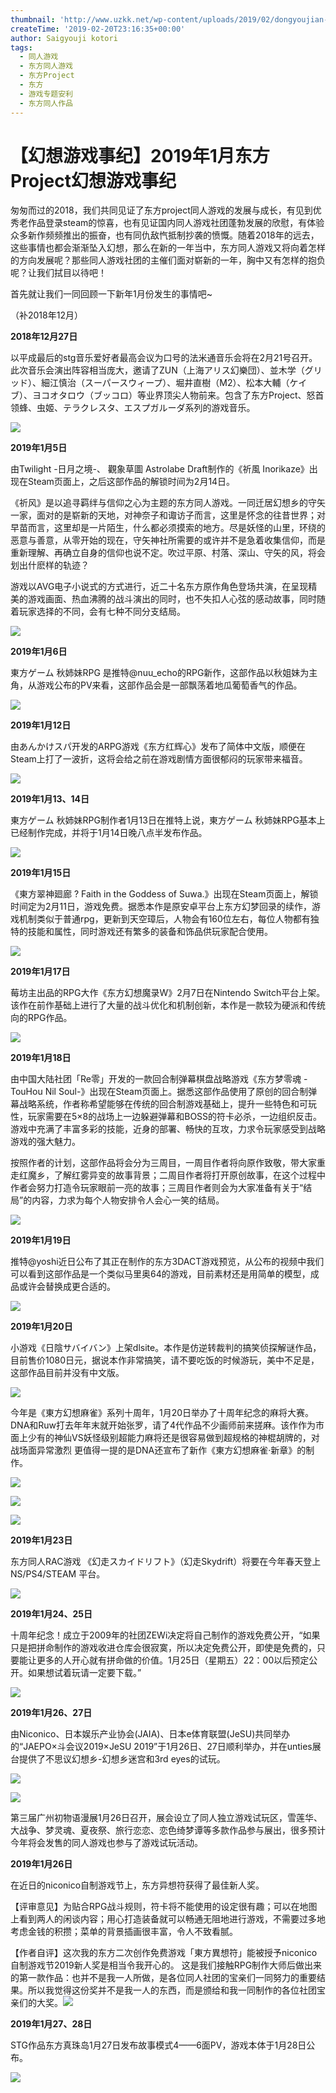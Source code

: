 ```yaml
---
thumbnail: 'http://www.uzkk.net/wp-content/uploads/2019/02/dongyoujian-825x510.png'
createTime: '2019-02-20T23:16:35+00:00'
author: Saigyouji kotori
tags:
  - 同人游戏
  - 东方同人游戏
  - 东方Project
  - 东方
  - 游戏专题安利
  - 东方同人作品
---
```


# 【幻想游戏事纪】2019年1月东方Project幻想游戏事纪

匆匆而过的2018，我们共同见证了东方project同人游戏的发展与成长，有见到优秀老作品登录steam的惊喜，也有见证国内同人游戏社团蓬勃发展的欣慰，有体验众多新作频频推出的振奋，也有同仇敌忾抵制抄袭的愤慨。随着2018年的远去，这些事情也都会渐渐坠入幻想，那么在新的一年当中，东方同人游戏又将向着怎样的方向发展呢？那些同人游戏社团的主催们面对崭新的一年，胸中又有怎样的抱负呢？让我们拭目以待吧！

首先就让我们一同回顾一下新年1月份发生的事情吧~

（补2018年12月）

**2018年12月27日**

以平成最后的stg音乐爱好者最高会议为口号的法米通音乐会将在2月21号召开。此次音乐会演出阵容相当庞大，邀请了ZUN（上海アリス幻樂団）、並木学（グリッド）、細江慎治（スーパースウィープ）、堀井直樹（M2）、松本大輔（ケイブ）、ヨコオタロウ（ブッコロ）等业界顶尖人物前来。包含了东方Project、怒首领蜂、虫姬、テラクレスタ、エスプガルーダ系列的游戏音乐。

![](https://i0.hdslb.com/bfs/article/0bf80e2233e6922a1ff0c484f4f0fa20189b53b1.png@786w_480h.webp)

**2019年1月5日**

由Twilight -日月之境-、 觀象草圖 Astrolabe Draft制作的《祈風 Inorikaze》出现在Steam页面上，之后这部作品的解锁时间为2月14日。

《祈风》是以追寻羁绊与信仰之心为主题的东方同人游戏。一同迁居幻想乡的守矢一家，面对的是崭新的天地，对神奈子和诹访子而言，这里是怀念的往昔世界；对早苗而言，这里却是一片陌生，什么都必须摸索的地方。尽是妖怪的山里，环绕的恶意与善意，从零开始的现在，守矢神社所需要的或许并不是急着收集信仰，而是重新理解、再确立自身的信仰也说不定。吹过平原、村落、深山、守矢的风，将会划出什麽样的轨迹？

游戏以AVG电子小说式的方式进行，近二十名东方原作角色登场共演，在呈现精美的游戏画面、热血沸腾的战斗演出的同时，也不失扣人心弦的感动故事，同时随着玩家选择的不同，会有七种不同分支结局。

![](https://i0.hdslb.com/bfs/article/2d35ecff2e6714ae797c439cc9a63d4b8350ed99.png@1320w_1852h.webp)

**2019年1月6日**

東方ゲーム 秋姉妹RPG 是推特@nuu_echo的RPG新作，这部作品以秋姐妹为主角，从游戏公布的PV来看，这部作品会是一部飘荡着地瓜葡萄香气的作品。

![](https://i0.hdslb.com/bfs/article/61c14879e0ac4fa03ea3ce068e3c6fbf9e9ed5a5.png@1320w_920h.webp)

**2019年1月12日**

由あんかけスパ开发的ARPG游戏《东方红辉心》发布了简体中文版，顺便在Steam上打了一波折，这将会给之前在游戏剧情方面很郁闷的玩家带来福音。

![](https://i0.hdslb.com/bfs/article/dc5577a79f0737dc6b35ddfc78621dbd3918a3c2.png@1036w_582h.webp)

**2019年1月13、14日**

東方ゲーム 秋姉妹RPG制作者1月13日在推特上说，東方ゲーム 秋姉妹RPG基本上已经制作完成，并将于1月14日晚八点半发布作品。

![](https://i0.hdslb.com/bfs/article/4445182ecc99347e221486756149c1f328dee8f3.png@1076w_1116h.webp)

**2019年1月15日**

《東方翠神廻廊 ? Faith in the Goddess of Suwa.》出现在Steam页面上，解锁时间定为2月11日，游戏免费。据悉本作是原安卓平台上东方幻梦回录的续作，游戏机制类似于普通rpg，更新到天空璋后，人物会有160位左右，每位人物都有独特的技能和属性，同时游戏还有繁多的装备和饰品供玩家配合使用。

![](https://i0.hdslb.com/bfs/article/aab5af353e1038f4ed21f1ab01706a86a2da4d18.png@1320w_794h.webp)

**2019年1月17日**

莓坊主出品的RPG大作《东方幻想魔录W》2月7日在Nintendo Switch平台上架。该作在前作基础上进行了大量的战斗优化和机制创新，本作是一款较为硬派和传统向的RPG作品。

![](https://i0.hdslb.com/bfs/article/c250458619d7e7987d9a81354aca61c122e5396f.png@1320w_1320h.webp)

**2019年1月18日**

由中国大陆社团「Re零」开发的一款回合制弹幕棋盘战略游戏《东方梦零魂 -TouHou Nil Soul-》出现在Steam页面上。据悉这部作品使用了原创的回合制弹幕战略系统，作者称希望能够在传统的回合制游戏基础上，提升一些特色和可玩性，玩家需要在5×8的战场上一边躲避弹幕和BOSS的符卡必杀，一边组织反击。游戏中充满了丰富多彩的技能，近身的部署、畅快的互攻，力求令玩家感受到战略游戏的强大魅力。

按照作者的计划，这部作品将会分为三周目，一周目作者将向原作致敬，带大家重走红魔乡，了解红雾异变的故事背景；二周目作者将打开原创故事，在这个过程中作者会努力打造令玩家眼前一亮的故事；三周目作者则会为大家准备有关于“结局”的内容，力求为每个人物安排令人会心一笑的结局。

![](https://i0.hdslb.com/bfs/article/d6d9e0169adc3f7b27d985d1f107699d99131f27.png@1320w_740h.webp)

**2019年1月19日**

推特@yoshi近日公布了其正在制作的东方3DACT游戏预览，从公布的视频中我们可以看到这部作品是一个类似马里奥64的游戏，目前素材还是用简单的模型，成品或许会替换成更合适的。

![](https://i0.hdslb.com/bfs/article/2306943b2316f4ea61778ceb094a3f3ce1f90413.png@1320w_638h.webp)

**2019年1月20日**

小游戏《日陰サバイバン》上架dlsite。本作是仿逆转裁判的搞笑侦探解谜作品，目前售价1080日元，据说本作非常搞笑，请不要吃饭的时候游玩，美中不足是，这部作品目前并没有中文版。

![](https://i0.hdslb.com/bfs/article/980ecd7174cddd6b12bde8cc30762307951487ad.png@1320w_568h.webp)

今年是《東方幻想麻雀》系列十周年，1月20日举办了十周年纪念的麻将大赛。DNA和Ruw打去年年末就开始张罗，请了4代作品不少画师前来搓麻。该作作为市面上少有的神仙VS妖怪级别超能力麻将还是很容易做到超规格的神棍胡牌的，对战场面异常激烈 更值得一提的是DNA还宣布了新作《東方幻想麻雀·新章》的制作。

![](https://i0.hdslb.com/bfs/article/3e999b4119d372378140c67be2781b1508dfb337.png@1320w_990h.webp)

![](https://i0.hdslb.com/bfs/article/84cb32494446993bdcad1e6985df7f6420285e7a.png@1320w_1760h.webp)

![](https://i0.hdslb.com/bfs/article/febed6d0e6e5bf3408bff336b79bf4074be19df0.png@1320w_742h.webp)

**2019年1月23日**

东方同人RAC游戏 《幻走スカイドリフト》（幻走Skydrift）将要在今年春天登上NS/PS4/STEAM 平台。

![](https://i0.hdslb.com/bfs/article/a45d9777901783502af6d6c99413493dd78f31d4.jpg@1320w_742h.webp)

**2019年1月24、25日**

十周年纪念！成立于2009年的社团ZEWi决定将自己制作的游戏免费公开，“如果只是把拼命制作的游戏收进仓库会很寂寞，所以决定免费公开，即使是免费的，只要能让更多的人开心就有拼命做的价值。1月25日（星期五）22：00以后预定公开。如果想试着玩请一定要下载。”

![](https://i0.hdslb.com/bfs/article/113d79c8aa52e64920d0b83e5927610e8739bd2a.png@1036w_2072h.webp)

**2019年1月26、27日**

由Niconico、日本娱乐产业协会(JAIA)、日本e体育联盟(JeSU)共同举办的“JAEPO×斗会议2019×JeSU 2019”于1月26日、27日顺利举办，并在unties展台提供了不思议幻想乡-幻想乡迷宫和3rd eyes的试玩。

![](https://i0.hdslb.com/bfs/article/5f3fa29d527cfbc028e3ce7cec347662a21045d3.png@1036w_1382h.webp)

![](https://i0.hdslb.com/bfs/article/9deb127316bdce10038092c5038d1ddf65d51e60.png@1036w_936h.webp)

第三届广州初物语漫展1月26日召开，展会设立了同人独立游戏试玩区，雪莲华、大战争、梦灵魂、夏夜祭、旅行恋恋、恋色绮梦谭等多款作品参与展出，很多预计今年将会发售的同人游戏也参与了游戏试玩活动。

**2019年1月26日**

在近日的niconico自制游戏节上，东方异想符获得了最佳新人奖。

【评审意见】为贴合RPG战斗规则，符卡将不能使用的设定很有趣；可以在地图上看到两人的闲谈内容；用心打造装备就可以畅通无阻地进行游戏，不需要过多地考虑金钱的积攒；菜单的背景插画很丰富，令人不致看腻。

【作者自评】这次我的东方二次创作免费游戏「東方異想符」能被授予niconico自制游戏节2019新人奖是相当令我开心的。 这是我们接触RPG制作大师后做出来的第一款作品：也并不是我一人所做，是各位同人社团的宝亲们一同努力的重要结果。所以我觉得这份奖并不是我一人的东西，而是颁给和我一同制作的各位社团宝亲们的大奖。![](https://i0.hdslb.com/bfs/article/dc5ada6ef8c831090c75f57ed91f4a4789a169cf.png@794w_1838h.webp)

**2019年1月27、28日**

STG作品东方真珠岛1月27日发布故事模式4——6面PV，游戏本体于1月28日公布。

![](https://i0.hdslb.com/bfs/article/930aaeb2c6c05b58aedad348c46258dac366e4e3.jpg@448w_448h.webp)
